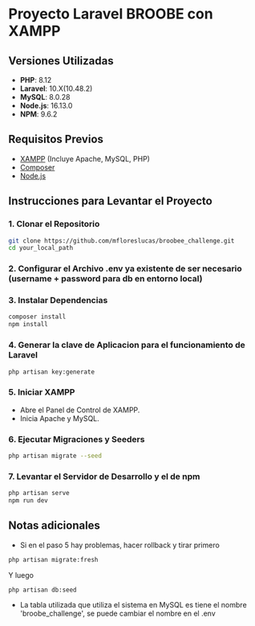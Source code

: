 # Proyecto Laravel BROOBE con XAMPP

## Versiones Utilizadas

- **PHP**: 8.12
- **Laravel**: 10.X(10.48.2)
- **MySQL**: 8.0.28
- **Node.js**: 16.13.0
- **NPM**: 9.6.2

## Requisitos Previos

- [XAMPP](https://www.apachefriends.org/index.html) (Incluye Apache, MySQL, PHP)
- [Composer](https://getcomposer.org/)
- [Node.js](https://nodejs.org/)

## Instrucciones para Levantar el Proyecto

### 1. Clonar el Repositorio

```bash
git clone https://github.com/mfloreslucas/broobee_challenge.git
cd your_local_path
```

### 2. Configurar el Archivo .env ya existente de ser necesario (username + password para db en entorno local)

### 3. Instalar Dependencias
```bash
composer install
npm install
```

### 4. Generar la clave de Aplicacion para el funcionamiento de Laravel
```bash
php artisan key:generate
```
### 5. Iniciar XAMPP
- Abre el Panel de Control de XAMPP.
- Inicia Apache y MySQL.

### 6. Ejecutar Migraciones y Seeders
```bash
php artisan migrate --seed
```

### 7. Levantar el Servidor de Desarrollo y el de npm

```bash
php artisan serve
npm run dev
```

## Notas adicionales
- Si en el paso 5 hay problemas, hacer rollback y tirar primero
```bash
php artisan migrate:fresh
```
Y luego
```bash
php artisan db:seed 
```
- La tabla utilizada que utiliza el sistema en MySQL es tiene el nombre 'broobe_challenge', se puede cambiar el nombre en el .env
